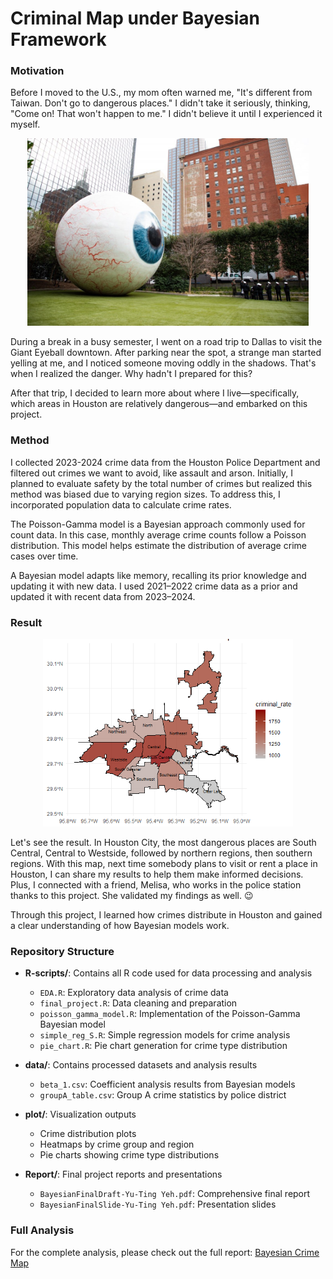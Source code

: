 # Criminal Map under Bayesian Framework

### Motivation

Before I moved to the U.S., my mom often warned me, "It's different from Taiwan. Don't go to dangerous places." I didn't take it seriously, thinking, "Come on! That won't happen to me." I didn't believe it until I experienced it myself.

<p align="center"><img src="https://github.com/OuOLeaf/Bayesian-Crime-Map/blob/master/readme-photo/EyeBall.png?raw=true" width="450" height="300"/></p>

During a break in a busy semester, I went on a road trip to Dallas to visit the Giant Eyeball downtown. After parking near the spot, a strange man started yelling at me, and I noticed someone moving oddly in the shadows. That's when I realized the danger. Why hadn't I prepared for this?

After that trip, I decided to learn more about where I live—specifically, which areas in Houston are relatively dangerous—and embarked on this project.

### Method

I collected 2023-2024 crime data from the Houston Police Department and filtered out crimes we want to avoid, like assault and arson. Initially, I planned to evaluate safety by the total number of crimes but realized this method was biased due to varying region sizes. To address this, I incorporated population data to calculate crime rates.

The Poisson-Gamma model is a Bayesian approach commonly used for count data. In this case, monthly average crime counts follow a Poisson distribution. This model helps estimate the distribution of average crime cases over time.

A Bayesian model adapts like memory, recalling its prior knowledge and updating it with new data. I used 2021–2022 crime data as a prior and updated it with recent data from 2023–2024.

### Result

<p align="center"><img src="https://github.com/OuOLeaf/Bayesian-Crime-Map/blob/master/readme-photo/Heatmap.png?raw=true" width="400" height="300"/></p>

Let's see the result. In Houston City, the most dangerous places are South Central, Central to Westside, followed by northern regions, then southern regions. With this map, next time somebody plans to visit or rent a place in Houston, I can share my results to help them make informed decisions. Plus, I connected with a friend, Melisa, who works in the police station thanks to this project. She validated my findings as well. 😉

Through this project, I learned how crimes distribute in Houston and gained a clear understanding of how Bayesian models work. 

### Repository Structure

- **R-scripts/**: Contains all R code used for data processing and analysis
  - `EDA.R`: Exploratory data analysis of crime data
  - `final_project.R`: Data cleaning and preparation
  - `poisson_gamma_model.R`: Implementation of the Poisson-Gamma Bayesian model
  - `simple_reg_S.R`: Simple regression models for crime analysis
  - `pie_chart.R`: Pie chart generation for crime type distribution

- **data/**: Contains processed datasets and analysis results
  - `beta_1.csv`: Coefficient analysis results from Bayesian models
  - `groupA_table.csv`: Group A crime statistics by police district

- **plot/**: Visualization outputs
  - Crime distribution plots
  - Heatmaps by crime group and region
  - Pie charts showing crime type distributions

- **Report/**: Final project reports and presentations
  - `BayesianFinalDraft-Yu-Ting Yeh.pdf`: Comprehensive final report
  - `BayesianFinalSlide-Yu-Ting Yeh.pdf`: Presentation slides

### Full Analysis

For the complete analysis, please check out the full report: [Bayesian Crime Map](./Bayesian_Crime_Map.pdf)
